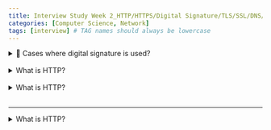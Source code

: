 ```yaml
---
title: Interview Study Week 2_HTTP/HTTPS/Digital Signature/TLS/SSL/DNS/JWT
categories: [Computer Science, Network]
tags: [interview] # TAG names should always be lowercase
---
```


<details>
<summary> 📌 Cases where digital signature is used? </summary>

- HTTPS authentication <br>
- <strong>DKIM</strong>(Domain Keys Identified Mail): <br>
  &emsp; - Add digital signature to email header <br>
  &emsp; - can verify sender of the email <br>
- code signing <br>

</details>

<br>

<details>
<summary>What is HTTP?</summary>

<a href="https://www.google.com">This is a google</a>

</details>

<br>

<details>
<summary>What is HTTP?</summary>

</details>

<br>

---

<details>
<summary> What is HTTP?</summary>

</details>

<br>
